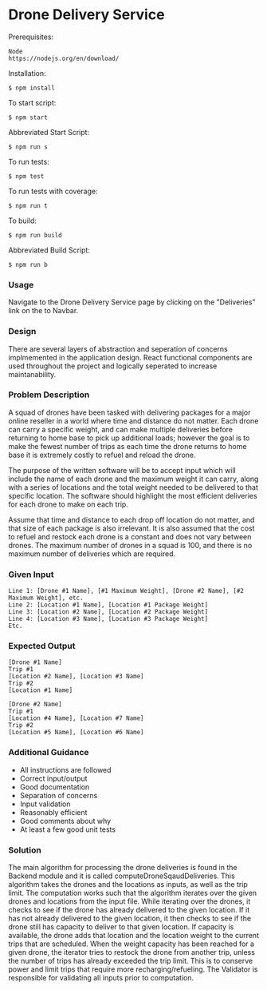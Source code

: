 # Drone Delivery Service

Prerequisites:
```
Node 
https://nodejs.org/en/download/
```

Installation:
```
$ npm install
```

To start script:
```
$ npm start
```

Abbreviated Start Script:
```
$ npm run s
```

To run tests:
```
$ npm test
```

To run tests with coverage:
```
$ npm run t
```

To build:
```
$ npm run build 
```

Abbreviated Build Script:
```
$ npm run b
```

### Usage
Navigate to the Drone Delivery Service page by clicking on the "Deliveries" link on the to Navbar.

### Design

There are several layers of abstraction and seperation of concerns implmemented in the application design.  React functional components are used throughout the project and logically seperated to increase maintanability. 

### Problem Description

A squad of drones have been tasked with delivering packages for a major online reseller in a world where time and distance do not matter.  Each drone can carry a specific weight, and can make multiple deliveries before returning to home base to pick up additional loads; however the goal is to make the fewest number of trips as each time the drone returns to home base it is extremely costly to refuel and reload the drone.

The purpose of the written software will be to accept input which will include the name of each drone and the maximum weight it can carry, along with a series of locations and the total weight needed to be delivered to that specific location.  The software should highlight the most efficient deliveries for each drone to make on each trip.

Assume that time and distance to each drop off location do not matter, and that size of each package is also irrelevant.  It is also assumed that the cost to refuel and restock each drone is a constant and does not vary between drones.  The maximum number of drones in a squad is 100, and there is no maximum number of deliveries which are required.

### Given Input
```
Line 1: [Drone #1 Name], [#1 Maximum Weight], [Drone #2 Name], [#2 Maximum Weight], etc.
Line 2: [Location #1 Name], [Location #1 Package Weight]
Line 3: [Location #2 Name], [Location #2 Package Weight]
Line 4: [Location #3 Name], [Location #3 Package Weight]
Etc.
```
### Expected Output
```
[Drone #1 Name]
Trip #1
[Location #2 Name], [Location #3 Name]
Trip #2
[Location #1 Name]

[Drone #2 Name]
Trip #1
[Location #4 Name], [Location #7 Name]
Trip #2
[Location #5 Name], [Location #6 Name]
```

### Additional Guidance
- All instructions are followed 
- Correct input/output  
- Good documentation 
- Separation of concerns 
- Input validation 
- Reasonably efficient 
- Good comments about why 
- At least a few good unit tests 


### Solution

The main algorithm for processing the drone deliveries is found in the Backend module and it is called computeDroneSqaudDeliveries. This algorithm takes the drones and the locations as inputs, as well as the trip limit. The computation works such that the algorithm iterates over the given drones and locations from the input file. While iterating over the drones, it checks to see if the drone has already delivered to the given location. If it has not already delivered to the given location, it then checks to see if the drone still has capacity to deliver to that given location. If capacity is available, the drone adds that location and the location weight to the current trips that are scheduled. When the weight capacity has been reached for a given drone, the iterator tries to restock the drone from another trip, unless the number of trips has already exceeded the trip limit. This is to conserve power and limit trips that require more recharging/refueling.  The Validator is responsible for validating all inputs prior to computation. 
